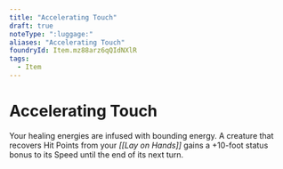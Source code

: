 ```yaml
---
title: "Accelerating Touch"
draft: true
noteType: ":luggage:"
aliases: "Accelerating Touch"
foundryId: Item.mz88arz6qQIdNXlR
tags:
  - Item
---
```


# Accelerating Touch

Your healing energies are infused with bounding energy. A creature that recovers Hit Points from your _[[Lay on Hands]]_ gains a +10-foot status bonus to its Speed until the end of its next turn.
